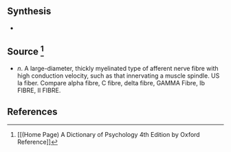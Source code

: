 ## Synthesis
- 
## Source [^1]
- $n$. A large-diameter, thickly myelinated type of afferent nerve fibre with high conduction velocity, such as that innervating a muscle spindle. US Ia fiber. Compare alpha fibre, C fibre, delta fibre, GAMMA Fibre, Ib FIBRE, II FIBRE.
## References

[^1]: [[(Home Page) A Dictionary of Psychology 4th Edition by Oxford Reference]]